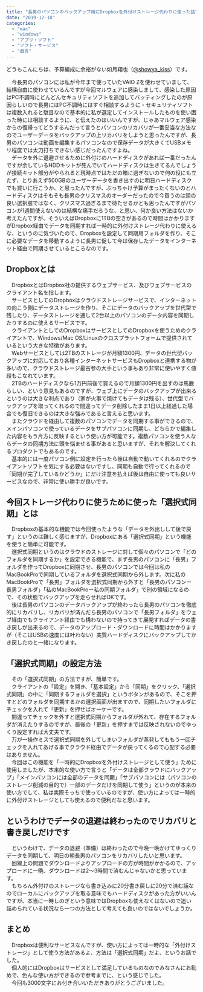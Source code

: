 ```yaml
---
title: "長男のパソコンのバックアップ用にDropboxを外付けストレージ代わりに使った話"
date: "2019-12-18"
categories: 
  - "mac"
  - "windows"
  - "アプリ・ソフト"
  - "ソフト・サービス"
  - "戯言"
---
```


どうもこんにちは、予算編成に余裕がない如月翔也（[@showya\_kiss](http://twitter.com/showya_kiss)）です。  
  
　今長男のパソコンには私が今年まで使っていたVAIO Zを使わせていまして、結構自由に使わせているんですが今回マルウェアに感染しまして、感染した原因はPC不調時にどんどんセキュリティソフトを追加してバッティングしたのが原因らしいので長男にはPC不調時にはすぐ相談するように・セキュリティソフトは複数入れると駄目なので基本的に私が選定してインストールしたものを使い困った時には相談するように、と伝えたのはいいんですが、じゃあマルウェア感染からの復帰ってどうするんだって言うとパソコンのリカバリが一番妥当な方法なのでユーザーデータをバックアップの上リカバリをしようと思ったんですが、長男のパソコンは動画を編集するパソコンなので保存データが大きくてUSBメモリ程度では太刀打ちできない感じだったんですよね。  
　データを外に退避させるために外付けのハードディスクがあれば一番だったんですが余しているHDDキットが死んでいてハードディスクは生きてるんでしょうが接続キット部分がやられると現時点ではただの箱に過ぎないので何の役にも立たず、とりあえず500GBのユーザーデータを書き出すのに明日ハードディスクでも買いに行こうか、と思ったんですが、ぶっちゃけ予算がまったくないのとハードディスクはそもそも長男のクリスマスのオーダーだったので今買うのは頭の良い選択肢ではなく、クリスマス過ぎるまで待たせるかとも思ったんですがパソコンが1週間使えないのは結構な痛手だろうな、と思い、何か良い方法はないか考えたんですが、そういえばDropboxに1TBの空きがあるので時間はかかりますがDropbox経由でデータを同期すれば一時的に外付けストレージ代わりに使えるな、というのに気づいたので、Dropboxを設定して同期用フォルダを作り、そこに必要なデータを移動するように長男に促して今は保存したデータをインターネット経由で同期させているところなのです。

## Dropboxとは

　DropboxとはDropbox社の提供するウェブサービス、及びウェブサービスのクライアント名を指します。  
　サービスとしてのDropboxはクラウドストレージサービスで、インターネットの向こう側にデータストレージを作り、そこにデータのバックアップを世代型で残したり、データストレージを通して2台以上のパソコンのデータ内容を同期したりするのに使えるサービスです。  
　クライアントとしてのDropboxはサービスとしてのDropboxを使うためのクライアントで、Windows/Mac OS/Linuxのクロスプラットフォームで提供されているという大きな特徴があります。  
　Webサービスとしては2TBのストレージが月額1300円、データの世代型バックアップに対応しており各種インターネットサービスもDropboxと連携する物が多いので、クラウドストレージ最古参の大手という事もあり非常に使いやすく値段もこなれています。  
　2TBのハードディスクなら1万円前後で買えるので月額1300円を出すのは馬鹿らしい、という意見もあるのですが、ウェブ上にデータのバックアップが出来るというのは大きな利点であり（家が火事で焼けてもデータは残る）、世代型でバックアップを取ってくれるので間違ってデータ削除したまま1日以上経過した場合でも復旧できるのは大きな強みであると言えると思います。  
　またクラウドを経由して複数のパソコンでデータを同期する事ができるので、メインパソコンで使っているデータをサブパソコンに同期し、どちらかで編集した内容をもう片方に反映するという使い方が可能です。複数パソコンを使う人ならデータの同期方法に頭を悩ませる事があると思いますが、それを解決してくれるプロダクトでもあるのです。  
　基本的には一度パソコン側に設定を行ったら後は自動で動いてくれるのでクライアントソフトを気にする必要はないですし、同期も自動で行ってくれるので「同期が完了しているかどうか」にだけ注意を払えば後は自由に使っても良いサービスなので、非常に使い勝手が良いです。

## 今回ストレージ代わりに使うために使った「選択式同期」とは

　Dropboxの基本的な機能では今回使ったような「データを外出しして後で戻す」というのは難しく感じますが、Dropboxにある「選択式同期」という機能を使うと簡単に可能です。  
　選択式同期というのはクラウドのストレージに対して個々のパソコンで「どのフォルダを同期するか」を設定できる機能で、まず長男のパソコンに「長男」フォルダを作ってDropboxに同期させ、長男のパソコンでは今回は私のMacBookProで同期しているフォルダを選択式同期から外します。次に私のMacBookProで「長男」フォルダを選択式同期から外すと「長男のパソコンー長男フォルダ」「私のMacBookProー私の同期フォルダ」で別の領域になるので、その状態でバックアップを走らせればOKです。  
　後は長男のパソコンのデータバックアップが終わったら長男のパソコンを徹底的にリカバリし、リカバリが済んだら長男のパソコンで「長男フォルダ」をウェブ経由でもクライアント経由でも構わないので持ってきて展開すればデータの書き戻しが出来るので、データのアップロード・ダウンロードに時間はかかりますが（そこはUSBの速度には叶わない）実質ハードディスクにバックアップしてかき戻したのと一緒になります。

## 「選択式同期」の設定方法

　その「選択式同期」の方法ですが、簡単です。  
　クライアントの「設定」を開き、「基本設定」から「同期」をクリック、「選択式同期」の中に「同期するフォルダを選択」というボタンがあるので、そこを押すとどのフォルダを同期するかの選択画面が出ますので、同期したいフォルダにチェックを入れて「更新」を押せばオーケーです。  
　間違ってチェックを外すと選択式同期からフォルダが外れて、存在するフォルダが消えたりするのですが、最後の「更新」を押すまでは反映されないのでゆっくり設定すれば大丈夫です。  
　万が一操作ミスで選択式同期を外してしまいフォルダが蒸発してももう一回チェックを入れてあげる事でクラウド経由でデータが戻ってくるので心配する必要はありません。  
　今回はこの機能を「一時的にDropboxを外付けストレージとして使う」ために使用しましたが、本来的な使い方で言うと「データは全部クラウドにバックアップ」「メインパソコンには全部のデータを同期」「サブパソコンには（パソコンのストレージ削減の目的で）一部のデータだけを同期して使う」というのが本来の使い方でして、私は実際そっちで使っているのですが、使い方によっては一時的に外付けストレージとしても使えるので便利だなと思います。

## というわけでデータの退避は終わったのでリカバリと書き戻しだけです

　というわけで、データの退避（準備）は終わったので今晩一晩かけてゆっくりデータを同期して、明日の朝長男のパソコンをリカバリしたいと思います。  
　回線上の問題でダウンロードよりアップロードの方が時間がかかるので、アップロードに一晩、ダウンロードは2〜3時間で済むんじゃないかと思っています。  
　もちろん外付けのストレージなら書き込みに20分書き戻しに20分で済む話なのでローカルにバックアップを取る意味でもハードディスクがあった方がいいんですが、本当に一時しのぎという意味ではDropboxも使えなくはないので追い詰められている状況なら一つの方法として考えても良いのではないでしょうか。

## まとめ

　Dropboxは便利なサービスなんですが、使い方によっては一時的な「外付けストレージ」として使う方法があるよ、方法は「選択式同期」だよ、というお話でした。  
　個人的にはDropboxはサービスとして満足しているものなのでみなさんにお勧めで、色んな使い方ができるので参考までに、という感じでした。  
　今回も3000文字にお付き合いいただきありがとうございました。
